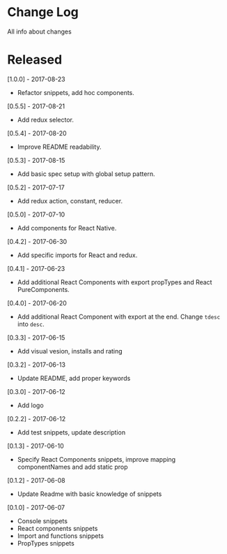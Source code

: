 # Change Log
All info about changes

# Released
[1.0.0] - 2017-08-23
  - Refactor snippets, add hoc components.

[0.5.5] - 2017-08-21
  - Add redux selector.

[0.5.4] - 2017-08-20
  - Improve README readability.

[0.5.3] - 2017-08-15
  - Add basic spec setup with global setup pattern.

[0.5.2] - 2017-07-17
  - Add redux action, constant, reducer.

[0.5.0] - 2017-07-10
  - Add components for React Native.

[0.4.2] - 2017-06-30
  - Add specific imports for React and redux.

[0.4.1] - 2017-06-23
  - Add additional React Components with export propTypes and React PureComponents.

[0.4.0] - 2017-06-20
  - Add additional React Component with export at the end. Change `tdesc` into `desc`.

[0.3.3] - 2017-06-15
  - Add visual vesion, installs and rating

[0.3.2] - 2017-06-13
  - Update README, add proper keywords

[0.3.0] - 2017-06-12
  - Add logo

[0.2.2] - 2017-06-12
  - Add test snippets, update description

[0.1.3] - 2017-06-10
  - Specify React Components snippets, improve mapping componentNames and add static prop

[0.1.2] - 2017-06-08
  - Update Readme with basic knowledge of snippets

[0.1.0] - 2017-06-07
  - Console snippets
  - React components snippets
  - Import and functions snippets
  - PropTypes snippets
